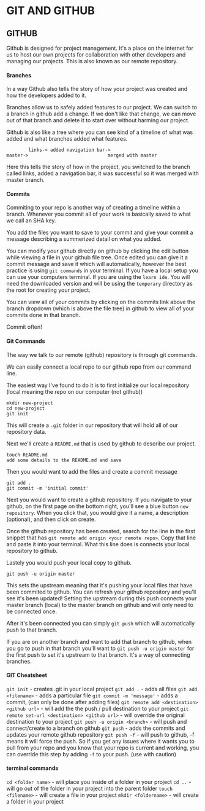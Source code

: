 # GIT AND GITHUB
## GITHUB

Github is designed for project management. It's a place on the internet for us to host our own projects for collaboration with other developers and managing our projects. This is also known as our remote repository.

#### Branches
In a way Github also tells the story of how your project was created and how the developers added to it.

Branches allow us to safely added features to our project. We can switch to a branch in github add a change. If we don't like that change, we can move out of that branch and delete it to start over without harming our project.

Github is also like a tree where you can see kind of a timeline of what was added and what branches added what features.
```
        links-> added navigation bar-> 
master->                             merged with master
```

Here this tells the story of how in the project, you switched to the branch called links, added a navigation bar, it was successful so it was merged with master branch.

#### Commits

Commiting to your repo is another way of creating a timeline within a branch. Whenever you commit all of your work is basically saved to what we call an SHA key.

You add the files you want to save to your commit and give your commit a message describing a summerized detail on what you added.

You can modify your github directly on github by clicking the edit button while viewing a file in your github file tree. Once edited you can give it a commit message and save it which will automatically, however the best practice is using `git commands` in your terminal. If you have a local setup you can use your computers terminal. If you are using the `learn ide`. You will need the downloaded version and will be using the `temperary` directory as the root for creating your project.

You can view all of your commits by clicking on the commits link above the branch dropdown (which is above the file tree) in github to view all of your commits done in that branch.

Commit often!

#### Git Commands

The way we talk to our remote (github) repository is through git commands.

We can easily connect a local repo to our github repo from our command line.

The easiest way I've found to do it is to first initialize our local repository (local meaning the repo on our computer (not github))

```
mkdir new-project
cd new-project
git init
```

This will create a `.git` folder in our repository that will hold all of our repository data.

Next we'll create a `README.md` that is used by github to describe our project.

```
touch README.md
add some details to the README.md and save
```

Then you would want to add the files and create a commit message

```
git add .
git commit -m 'initial commit'
```

Next you would want to create a github repository. If you navigate to your github, on the first page on the bottom right, you'll see a blue button `new repository`. When you click that, you would give it a name, a description (optional), and then click on create.

Once the github repository has been created, search for the line in the first snippet that has `git remote add origin <your remote repo>`. Copy that line and paste it into your terminal. What this line does is connects your local repository to github.

Lastely you would push your local copy to github.

```
git push -u origin master
```

This sets the upstream meaning that it's pushing your local files that have been commited to github. You can refresh your github repository and you'll see it's been updated! Setting the upstream during this push connects your master branch (local) to the master branch on github and will only need to be connected once. 

After it's been connected you can simply `git push` which will automatically push to that branch.

If you are on another branch and want to add that branch to github, when you go to push in that branch you'll want to `git push -u origin master` for the first push to set it's upstream to that branch. It's a way of connecting branches.

#### GIT Cheatsheet

`git init` - creates .git in your local project
`git add .` - adds all files
`git add <filename>` - adds a particular file
`git commit -m 'message'` - adds a commit, (can only be done after adding files)
`git remote add <destination> <github url>` - will add the the push / pull destination to your project
`git remote set-url <destination> <github url>` - will override the original destination to your project
`git push -u origin <branch>` - will push and connect/create to a branch on github
`git push` - adds the commits and updates your remote github repository
`git push -f` - will push to github, -f means it will force the push. So if you get any issues where it wants you to pull from your repo and you know that your repo is current and working, you can override this step by adding `-f` to your push. (use with caution)

#### terminal commands
`cd <folder name>` - will place you inside of a folder in your project
`cd ..` - will go out of the folder in your project into the parent folder
`touch <filename>` - will create a file in your project
`mkdir <foldername>` - will create a folder in your project